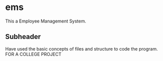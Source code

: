 # ems

This a Employee Management System.

## Subheader

Have used the basic concepts of files and structure to code the program.
FOR A COLLEGE PROJECT

